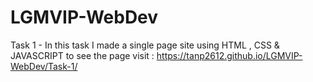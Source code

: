# LGMVIP-WebDev
Task 1 - In this task I made a single page site using HTML , CSS & JAVASCRIPT to see the page visit : https://tanp2612.github.io/LGMVIP-WebDev/Task-1/
